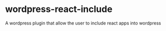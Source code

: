 # wordpress-react-include
A wordpress plugin that allow the user to include react apps into wordpress
